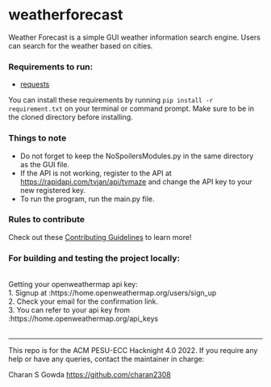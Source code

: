# weatherforecast

Weather Forecast is a simple GUI weather information search engine. Users can search for the weather based on cities.

### Requirements to run:
- [requests](https://docs.python-requests.org/en/latest/)

You can install these requirements by running `pip install -r requirement.txt` on your terminal or command prompt. Make sure to be in the cloned directory before installing. 

### Things to note

- Do not forget to keep the NoSpoilersModules.py in the same directory as the GUI file.
- If the API is not working, register to the API at https://rapidapi.com/tvjan/api/tvmaze and change the API key to your new registered key.
- To run the program, run the main.py file.

### Rules to contribute

Check out these [Contributing Guidelines](https://github.com/acmpesuecc/NoSpoilers/blob/main/CONTRIBUTION.md) to learn more!




### For building and testing the project locally:
<br>
Getting your openweathermap api key:
<br>
1. Signup at :https://home.openweathermap.org/users/sign_up<br>
2. Check your email for the confirmation link.<br>
3. You can refer to your api key from :https://home.openweathermap.org/api_keys<br>

<br>


***
This repo is for the ACM PESU-ECC Hacknight 4.0 2022. If you require any help or have any queries, contact the maintainer in charge:

Charan S Gowda
https://github.com/charan2308
